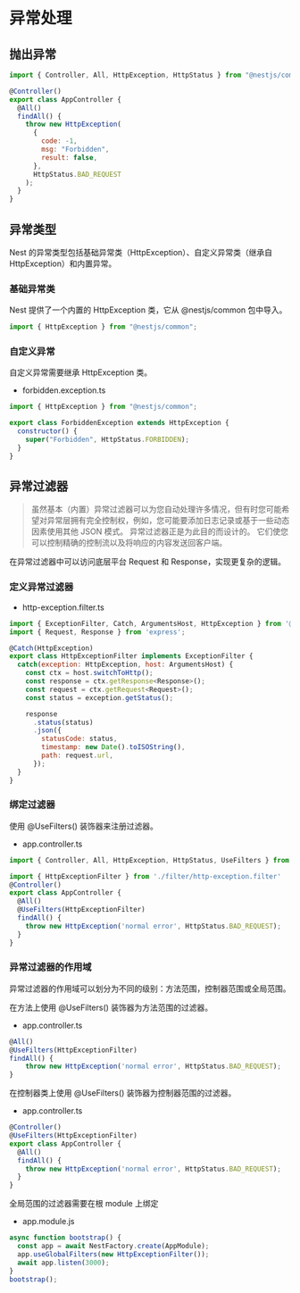 <author-info date="1630982697728"></author-info>

# 异常处理

## 抛出异常

```js
import { Controller, All, HttpException, HttpStatus } from "@nestjs/common";

@Controller()
export class AppController {
  @All()
  findAll() {
    throw new HttpException(
      {
        code: -1,
        msg: "Forbidden",
        result: false,
      },
      HttpStatus.BAD_REQUEST
    );
  }
}
```

## 异常类型

Nest 的异常类型包括基础异常类（HttpException）、自定义异常类（继承自 HttpException）和内置异常。

### 基础异常类

Nest 提供了一个内置的 HttpException 类，它从 @nestjs/common 包中导入。

```js
import { HttpException } from "@nestjs/common";
```

### 自定义异常

自定义异常需要继承 HttpException 类。

- forbidden.exception.ts

```js
import { HttpException } from "@nestjs/common";

export class ForbiddenException extends HttpException {
  constructor() {
    super("Forbidden", HttpStatus.FORBIDDEN);
  }
}
```

## 异常过滤器

> 虽然基本（内置）异常过滤器可以为您自动处理许多情况，但有时您可能希望对异常层拥有完全控制权，例如，您可能要添加日志记录或基于一些动态因素使用其他 JSON 模式。 异常过滤器正是为此目的而设计的。 它们使您可以控制精确的控制流以及将响应的内容发送回客户端。

在异常过滤器中可以访问底层平台 Request 和 Response，实现更复杂的逻辑。

### 定义异常过滤器

- http-exception.filter.ts

```js
import { ExceptionFilter, Catch, ArgumentsHost, HttpException } from '@nestjs/common';
import { Request, Response } from 'express';

@Catch(HttpException)
export class HttpExceptionFilter implements ExceptionFilter {
  catch(exception: HttpException, host: ArgumentsHost) {
    const ctx = host.switchToHttp();
    const response = ctx.getResponse<Response>();
    const request = ctx.getRequest<Request>();
    const status = exception.getStatus();

    response
      .status(status)
      .json({
        statusCode: status,
        timestamp: new Date().toISOString(),
        path: request.url,
      });
  }
}
```

### 绑定过滤器

使用 @UseFilters() 装饰器来注册过滤器。

- app.controller.ts

```js
import { Controller, All, HttpException, HttpStatus, UseFilters } from '@nestjs/common';

import { HttpExceptionFilter } from './filter/http-exception.filter'
@Controller()
export class AppController {
  @All()
  @UseFilters(HttpExceptionFilter)
  findAll() {
    throw new HttpException('normal error', HttpStatus.BAD_REQUEST);
  }
}

```


### 异常过滤器的作用域

异常过滤器的作用域可以划分为不同的级别：方法范围，控制器范围或全局范围。

在方法上使用 @UseFilters() 装饰器为方法范围的过滤器。

- app.controller.ts

```js
@All()
@UseFilters(HttpExceptionFilter)
findAll() {
    throw new HttpException('normal error', HttpStatus.BAD_REQUEST);
}
```

在控制器类上使用 @UseFilters() 装饰器为控制器范围的过滤器。

- app.controller.ts

```js
@Controller()
@UseFilters(HttpExceptionFilter)
export class AppController {
  @All()
  findAll() {
    throw new HttpException('normal error', HttpStatus.BAD_REQUEST);
  }
}
```

全局范围的过滤器需要在根 module 上绑定

- app.module.js

```js
async function bootstrap() {
  const app = await NestFactory.create(AppModule);
  app.useGlobalFilters(new HttpExceptionFilter());
  await app.listen(3000);
}
bootstrap();
```